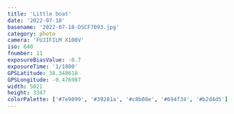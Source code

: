 ```yaml
---
title: 'Little boat'
date: '2022-07-18'
basename: '2022-07-18-DSCF7093.jpg'
category: photo
camera: 'FUJIFILM X100V'
iso: 640
fnumber: 11
exposureBiasValue: -0.7
exposureTime: '1/1800'
GPSLatitude: 38.348618
GPSLongitude: -0.476987
width: 5021
height: 3347
colorPalette: ['#7e9899', '#39281a', '#c8b08e', '#694f34', '#b2d4d5']
---
```

